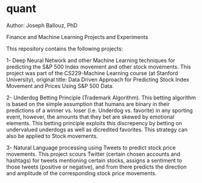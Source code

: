 # quant
Author: Joseph Ballouz, PhD

Finance and Machine Learning Projects and Experiments

This repository contains the following projects:

1- Deep Neural Network and other Machine Learning techniques for predicting the S&P 500 Index movement and other stock movements.
This project was part of the CS229-Machine Learning course (at Stanford University), original title: Data Driven Approach for Predicting Stock Index Movement and Prices Using S&P 500 Data.

2- Underdog Betting Principle (Trademark Algorithm).
This betting algorithm is based on the simple assumption that humans are binary in their predictions of a winner vs. loser (i.e. Underdog vs. favorite) in any sporting event, however, the amounts that they bet are skewed by emotional elements. This betting principle exploits this discrepency by betting on undervalued underdogs as well as dicredited favorites. 
This strategy can also be applied to Stock movements.

3- Natural Language processing using Tweets to predict stock price movements.
This project scours Twitter (certain chosen accounts and hashtags) for tweets mentioning certain stocks, assigns a sentiment to those tweets (positive or negative), and from there predicts the direction and amplitude of the corresponding stock price movements.
